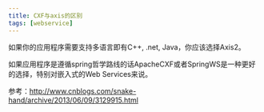 ```yaml
---
title: CXF与axis的区别
tags: [webservice]
---
```


如果你的应用程序需要支持多语言即有C++, .net, Java，你应该选择Axis2。

如果应用程序是遵循spring哲学路线的话ApacheCXF或者SpringWS是一种更好的选择，特别对嵌入式的Web Services来说。

参考：http://www.cnblogs.com/snake-hand/archive/2013/06/09/3129915.html